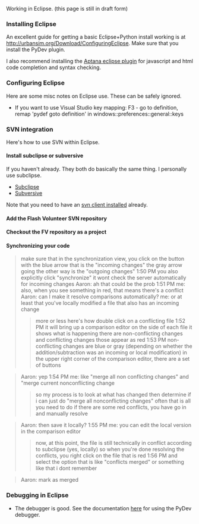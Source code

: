 

Working in Eclipse. (this page is still in draft form)

### Installing Eclipse ###

An excellent guide for getting a basic Eclipse+Python install working is at http://urbansim.org/Download/ConfiguringEclipse. Make sure that you install the PyDev plugin.

I also recommend installing the [Aptana eclipse plugin](http://aptana.org/studio/download) for javascript and html code completion and syntax checking.


### Configuring Eclipse ###

Here are some misc notes on Eclipse use. These can be safely ignored.
  * If you want to use Visual Studio key mapping: F3 - go to definition, remap 'pydef goto definition' in windows::preferences::general::keys

### SVN integration ###

Here's how to use SVN within Eclipse.

#### Install subclipse or subversive ####

If you haven't already. They both do basically the same thing. I personally use subclipse.
  * [Subclipse](http://subclipse.tigris.org/)
  * [Subversive](http://www.eclipse.org/subversive/)

Note that you need to have an [svn client installed](Installation#Get_an_SVN_client.md) already.

#### Add the Flash Volunteer SVN repository ####

#### Checkout the FV repository as a project ####

#### Synchronizing your code ####

> make sure that in the synchronization view, you click on the button with the blue arrow
> that is the "incoming changes"
> the gray arrow going the other way is the "outgoing changes"
1:50 PM you also explicitly click "synchronize"
> it wont check the server automatically for incoming changes
> Aaron: ah that could be the prob
1:51 PM me: also, when you see something in red, that means there's a conflict
> Aaron: can I make it resolve comparisons automatically?
> me: or at least that you've locally modified a file that also has an incoming change
> > more or less
> > here's how
> > double click on a conflicting file
1:52 PM it will bring up a comparison editor
> > on the side of each file it shows what is happening
> > there are non-conflicting changes and conflicting changes
> > those appear as red
1:53 PM non-conflicting changes are blue or gray (depending on whether the addition/subtraction was an incoming or local modification)
> > in the upper right corner of the comparison editor, there are a set of buttons

> Aaron: yep
1:54 PM me: like "merge all non conflicting changes" and "merge current nonconflicting change
> > so my process is to look at what has changed
> > then determine if i can just do "merge all nonconflicting changes"
> > often that is all you need to do
> > if there are some red conflicts, you have go in and manually resolve

> Aaron: then save it locally?
1:55 PM me: you can edit the local version in the comparison editor
> > now, at this point, the file is still technically in conflict according to subclipse
> > (yes, locally)
> > so when you're done resolving the conflicts, you right click on the file that is red
1:56 PM and select the option that is like "conflicts merged" or something like that i dont remember

> Aaron: mark as merged


### Debugging in Eclipse ###

  * The debugger is good. See the documentation [here](http://pydev.org/manual_adv_debugger.html) for using the PyDev debugger.